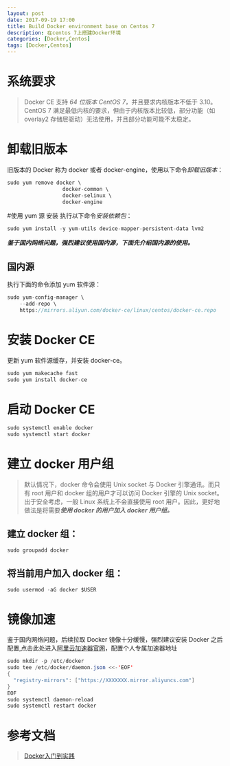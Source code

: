 ```yaml
---
layout: post
date: 2017-09-19 17:00
title: Build Docker environment base on Centos 7 
description: 在centos 7上搭建Docker环境
categories: [Docker,Centos]
tags: [Docker,Centos]
---
```

# 系统要求
> Docker CE 支持 *64 位版本 CentOS 7*，并且要求内核版本不低于 3.10。 CentOS 7 满足最低内核的要求，但由于内核版本比较低，部分功能（如 overlay2 存储层驱动）无法使用，并且部分功能可能不太稳定。

# 卸载旧版本
旧版本的 Docker 称为 docker 或者 docker-engine，使用以下命令*卸载旧版本*：
```java
sudo yum remove docker \
                  docker-common \
                  docker-selinux \
                  docker-engine
```
#使用 yum 源 安装
执行以下命令*安装依赖包*：
```java
sudo yum install -y yum-utils device-mapper-persistent-data lvm2
```
***鉴于国内网络问题，强烈建议使用国内源，下面先介绍国内源的使用。***

## 国内源
执行下面的命令添加 yum 软件源：
```java
sudo yum-config-manager \
    --add-repo \
    https://mirrors.aliyun.com/docker-ce/linux/centos/docker-ce.repo
```

# 安装 Docker CE

更新 yum 软件源缓存，并安装 docker-ce。
```java
sudo yum makecache fast
sudo yum install docker-ce
```

# 启动 Docker CE
```java
sudo systemctl enable docker
sudo systemctl start docker
```
# 建立 docker 用户组
> 默认情况下，docker 命令会使用 Unix socket 与 Docker 引擎通讯。而只有 root 用户和 docker 组的用户才可以访问 Docker 引擎的 Unix socket。出于安全考虑，一般 Linux 系统上不会直接使用 root 用户。因此，更好地做法是将需要***使用 docker 的用户加入 docker 用户组。***
 
## 建立 docker 组：
```java
sudo groupadd docker
```
## 将当前用户加入 docker 组：
```java
sudo usermod -aG docker $USER
```

# 镜像加速

鉴于国内网络问题，后续拉取 Docker 镜像十分缓慢，强烈建议安装 Docker 之后配置,点击此处进入[阿里云加速器官网][1]，配置个人专属加速器地址
```java
sudo mkdir -p /etc/docker
sudo tee /etc/docker/daemon.json <<-'EOF'
{
  "registry-mirrors": ["https://XXXXXXX.mirror.aliyuncs.com"]
}
EOF
sudo systemctl daemon-reload
sudo systemctl restart docker
```
# 参考文档

> [Docker入门到实践][2]


  [1]: https://cr.console.aliyun.com/
  [2]: https://yeasy.gitbooks.io/docker_practice/content/install/centos.html
